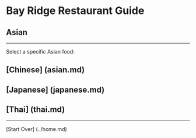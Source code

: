 # Bay Ridge Restaurant Guide
## Asian
---
Select a specific Asian food:
## [Chinese] (asian.md)
## [Japanese] (japanese.md)
## [Thai] (thai.md)
---
[Start Over] (../home.md)